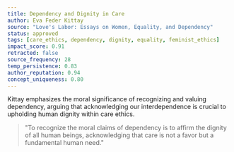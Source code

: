 ```yaml
---
title: Dependency and Dignity in Care
author: Eva Feder Kittay
source: "Love's Labor: Essays on Women, Equality, and Dependency"
status: approved
tags: [care_ethics, dependency, dignity, equality, feminist_ethics]
impact_score: 0.91
retracted: false
source_frequency: 28
temp_persistence: 0.83
author_reputation: 0.94
concept_uniqueness: 0.80
---
```


Kittay emphasizes the moral significance of recognizing and valuing dependency, arguing that acknowledging our interdependence is crucial to upholding human dignity within care ethics.

> "To recognize the moral claims of dependency is to affirm the dignity of all human beings, acknowledging that care is not a favor but a fundamental human need."